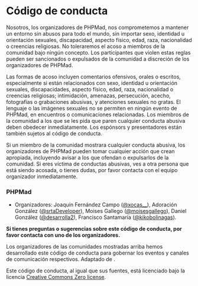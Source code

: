 # Código de conducta

Nosotros, los organizadores de PHPMad, nos comprometemos a mantener
un entorno sin abusos para todo el mundo, sin importar sexo, identidad u orientación
sexuales, discapacidad, aspecto físico, edad, raza, nacionalidad
o creencias religiosas.
No toleraremos el acoso a miembros de la comunidad bajo ningún concepto.
Los participantes que violen estas reglas pueden ser sancionados o expulsados
de la comunidad a discreción de los organizadores de PHPMad.

Las formas de acoso incluyen comentarios ofensivos, orales o escritos,
especialmente si están relacionados con sexo, identidad u orientación sexuales, discapacidades,
aspecto físico, edad, raza, nacionalidad o creencias religiosas;
intimidación, amenazas, persecución, acecho, fotografías o grabaciones abusivas,
y atenciones sexuales no gratas.
El lenguaje o las imágenes sexuales no se permiten en ningún evento de
PHPMad, en encuentros o comunicaciones relacionadas.
Los miembros de la comunidad a los que se les pida que paren cualquier
conducta abusiva deben obedecer inmediatamente.
Los espónsors y presentadores están también sujetos al código de conducta.

Si un miembro de la comunidad mostrara cualquier conducta abusiva,
los organizadores de PHPMad pueden tomar cualquier acción
que crean apropiada, incluyendo avisar a los que ofendan o expulsarlos
de la comunidad. Si eres víctima de conductas abusivas, ves a otra persona
que está siendo acosada, o tienes dudas, por favor contacta con el equipo
organizador inmediatamente.

### PHPMad

* Organizadores: Joaquín Fernández Campo ([@xocas__](https://twitter.com/xocas__)), Adoración González ([@srtaDeveloper](https://twitter.com/srtaDeveloper)), Moises Gallego ([@moisesgallego](https://twitter.com/moisesgallego)), Daniel González ([@desarrolla2](https://twitter.com/desarrolla2)), Francisco Santamaría ([@kikobolinagas](https://twitter.com/kikobolinagas)).

**Si tienes preguntas o sugerencias sobre este código de conducta,
por favor contacta con uno de los organizadores.**

Los organizadores de las comunidades mostradas arriba hemos desarrollado este código de conducta
para gobernar los eventos y canales de comunicación respectivos.
Adaptado de [
](https://github.com/madridjs/talks/blob/master/codigo-conducta.md).

Este código de conducta, al igual que sus fuentes, está licenciado bajo la licencia
[Creative Commons Zero license](http://creativecommons.org/publicdomain/zero/1.0/).



